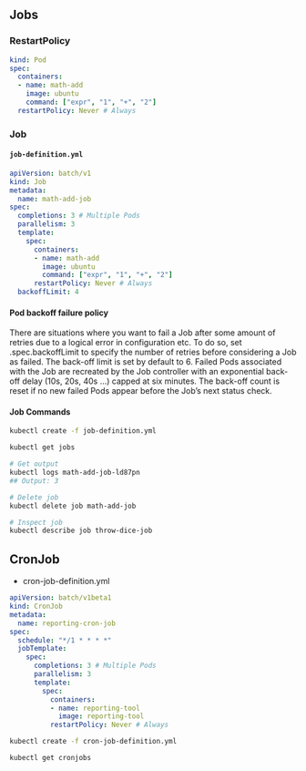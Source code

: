 ## Jobs

### RestartPolicy

```yaml
kind: Pod
spec:
  containers:
  - name: math-add
    image: ubuntu
    command: ["expr", "1", "+", "2"]
  restartPolicy: Never # Always
```

### Job

#### `job-definition.yml`

```yaml
apiVersion: batch/v1
kind: Job
metadata:
  name: math-add-job
spec:
  completions: 3 # Multiple Pods
  parallelism: 3
  template:  
    spec:
      containers:
      - name: math-add
        image: ubuntu
        command: ["expr", "1", "+", "2"]
      restartPolicy: Never # Always 
  backoffLimit: 4
```

#### Pod backoff failure policy

There are situations where you want to fail a Job after some amount of retries due to a logical error in configuration etc. To do so, set .spec.backoffLimit to specify the number of retries before considering a Job as failed. The back-off limit is set by default to 6. Failed Pods associated with the Job are recreated by the Job controller with an exponential back-off delay (10s, 20s, 40s …) capped at six minutes. The back-off count is reset if no new failed Pods appear before the Job’s next status check.

#### Job Commands

```bash
kubectl create -f job-definition.yml

kubectl get jobs

# Get output
kubectl logs math-add-job-ld87pn
## Output: 3

# Delete job
kubectl delete job math-add-job

# Inspect job
kubectl describe job throw-dice-job
```

## CronJob

- cron-job-definition.yml

```yaml
apiVersion: batch/v1beta1
kind: CronJob
metadata:
  name: reporting-cron-job
spec:
  schedule: "*/1 * * * *"
  jobTemplate:
    spec:
      completions: 3 # Multiple Pods
      parallelism: 3
      template:
        spec:
          containers:
          - name: reporting-tool
            image: reporting-tool
          restartPolicy: Never # Always 
```

```bash
kubectl create -f cron-job-definition.yml

kubectl get cronjobs
```